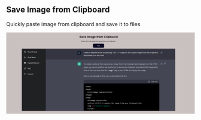 ## Save Image from Clipboard

Quickly paste image from clipboard and save it to files

![Website Screenshot](./website-screenshot.png)
